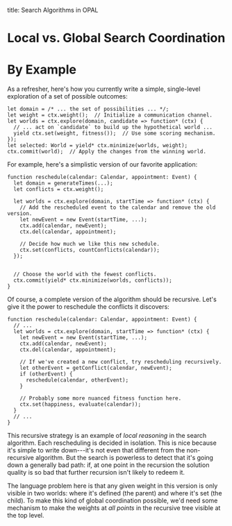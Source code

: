title: Search Algorithms in OPAL

# Local vs. Global Search Coordination

# By Example

As a refresher, here's how you currently write a simple, single-level exploration of a set of possible outcomes:

    let domain = /* ... the set of possibilities ... */;
    let weight = ctx.weight();  // Initialize a communication channel.
    let worlds = ctx.explore(domain, candidate => function* (ctx) {
      // ... act on `candidate` to build up the hypothetical world ...
      yield ctx.set(weight, fitness());  // Use some scoring mechanism.
    });
    let selected: World = yield* ctx.minimize(worlds, weight);
    ctx.commit(world);  // Apply the changes from the winning world.

For example, here's a simplistic version of our favorite application:

    function reschedule(calendar: Calendar, appointment: Event) {
      let domain = generateTimes(...);
      let conflicts = ctx.weight();

      let worlds = ctx.explore(domain, startTime => function* (ctx) {
        // Add the rescheduled event to the calendar and remove the old version.
        let newEvent = new Event(startTime, ...);
        ctx.add(calendar, newEvent);
        ctx.del(calendar, appointment);

        // Decide how much we like this new schedule.
        ctx.set(conflicts, countConflicts(calendar));
      });


      // Choose the world with the fewest conflicts.
      ctx.commit(yield* ctx.minimize(worlds, conflicts));
    }

Of course, a complete version of the algorithm should be recursive. Let's give it the power to reschedule the conflicts it discovers:

    function reschedule(calendar: Calendar, appointment: Event) {
      // ...
      let worlds = ctx.explore(domain, startTime => function* (ctx) {
        let newEvent = new Event(startTime, ...);
        ctx.add(calendar, newEvent);
        ctx.del(calendar, appointment);

        // If we've created a new conflict, try rescheduling recursively.
        let otherEvent = getConflict(calendar, newEvent);
        if (otherEvent) {
          reschedule(calendar, otherEvent);
        }

        // Probably some more nuanced fitness function here.
        ctx.set(happiness, evaluate(calendar));
      }
      // ...
    }

This recursive strategy is an example of *local reasoning* in the search algorithm. Each rescheduling is decided in isolation.
This is nice because it's simple to write down---it's not even that different from the non-recursive algorithm.
But the search is powerless to detect that it's going down a generally bad path: if, at one point in the recursion the solution quality is so bad that further recursion isn't likely to redeem it.

The language problem here is that any given weight in this version is only visible in two worlds: where it's defined (the parent) and where it's set (the child).
To make this kind of global coordination possible, we'd need some mechanism to make the weights at *all points* in the recursive tree visible at the top level.
